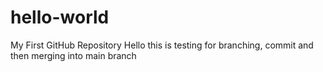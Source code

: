 # hello-world
My First GitHub Repository
Hello this is testing for branching, commit and then merging into main branch

